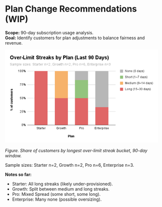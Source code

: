 # Plan Change Recommendations (WIP)

**Scope:** 90-day subscription usage analysis.  
**Goal:** Identify customers for plan adjustments to balance fairness and revenue.  

![Over-limit streaks by plan](assets/figures/fig_limit_streaks_by_plan.png)

*Figure. Share of customers by longest over-limit streak bucket, 90-day window.*  

Sample sizes: Starter n=2, Growth n=2, Pro n=6, Enterprise n=3.  

**Notes so far:**  
- Starter: All long streaks (likely under-provisioned).
- Growth: Split between medium and long streaks.  
- Pro: Mixed Spread (some short, some long).  
- Enterprise: Many none (possible oversizing).

